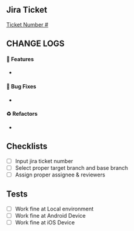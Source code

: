 ## Jira Ticket

[Ticket Number #](https://loeyb.atlassian.net/browse/LB-)

## CHANGE LOGS

#### :rocket: Features

-

#### :bug: Bug Fixes

-

#### :recycle: Refactors

-

## Checklists

- [ ] Input jira ticket number
- [ ] Select proper target branch and base branch
- [ ] Assign proper assignee & reviewers

## Tests

- [ ] Work fine at Local environment
- [ ] Work fine at Android Device
- [ ] Work fine at iOS Device
